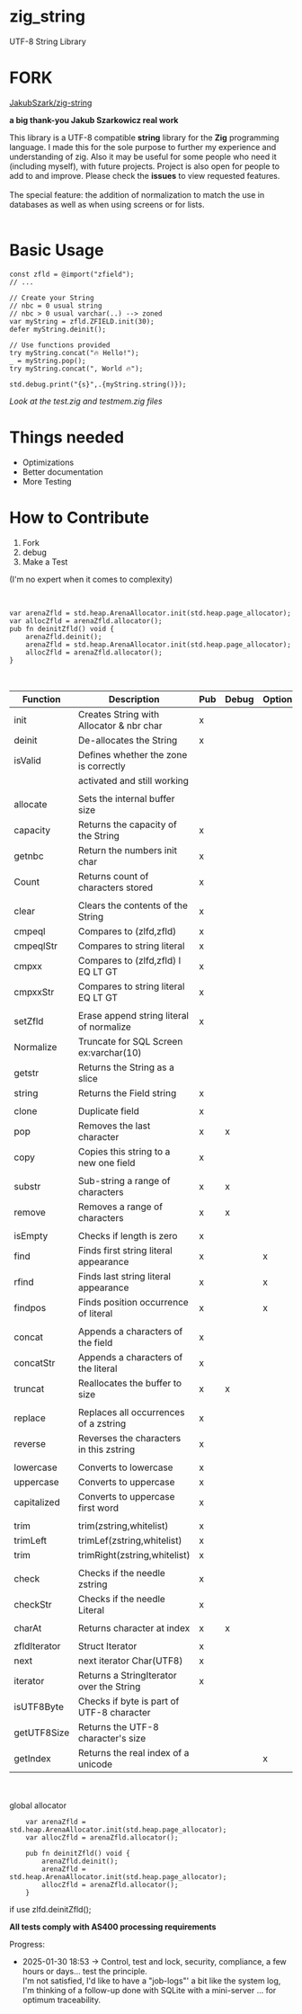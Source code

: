 # zig_string
UTF-8 String Library

# FORK
[JakubSzark/zig-string]((https://github.com/JakubSzark/zig-string))


**a big thank-you Jakub Szarkowicz  real work**

This library is a UTF-8 compatible **string** library for the **Zig** programming language. 
I made this for the sole purpose to further my experience and understanding of zig.
Also it may be useful for some people who need it (including myself), with future projects. Project is also open for people to add to and improve. Please check the **issues** to view requested features.
<br>
<br>
The special feature: the addition of normalization to match the use in databases as well as when using screens or for lists.
<br>
<br>
# Basic Usage
```zig
const zfld = @import("zfield");
// ...

// Create your String
// nbc = 0 usual string 
// nbc > 0 usual varchar(..) --> zoned 
var myString = zfld.ZFIELD.init(30);
defer myString.deinit();

// Use functions provided
try myString.concat("🔥 Hello!");
_ = myString.pop();
try myString.concat(", World 🔥");

std.debug.print("{s}",.{myString.string()});
```

*Look at the test.zig and testmem.zig files*



# Things needed
- Optimizations
- Better documentation
- More Testing

# How to Contribute
1. Fork
2. debug
3. Make a Test

(I'm no expert when it comes to complexity)


</br>

```
var arenaZfld = std.heap.ArenaAllocator.init(std.heap.page_allocator);
var allocZfld = arenaZfld.allocator();
pub fn deinitZfld() void {
    arenaZfld.deinit();
    arenaZfld = std.heap.ArenaAllocator.init(std.heap.page_allocator);
    allocZfld = arenaZfld.allocator();
}
```

</br>


|Function      | Description                              | Pub |Debug|Option|bool|Panic|
|--------------|------------------------------------------|-----|-----|------|----|-----|
|init          | Creates String with Allocator & nbr char |  x  |     |      |    |     |
|deinit        | De-allocates the String                  |  x  |     |      |    |     |
|isValid       | Defines whether the zone is correctly    |     |     |      |    |  x  |
|              | activated and still working              |     |     |      |    |     |
|              |                                          |     |     |      |    |     |
|allocate      | Sets the internal buffer size            |     |     |      |    |     |
|capacity      | Returns the capacity of the String       |  x  |     |      |    |     |
|getnbc        | Return the numbers init char             |  x  |     |      |    |     |
|Count         | Returns count of characters stored       |  x  |     |      |    |     |
|              |                                          |     |     |      |    |     |
|clear         | Clears the contents of the String        |  x  |     |      |    |     |
|cmpeql        | Compares to (zlfd,zfld)                  |  x  |     |      | x  |     |
|cmpeqlStr     | Compares to string literal               |  x  |     |      | x  |     |
|cmpxx         | Compares to (zlfd,zfld)  l EQ LT GT      |  x  |     |      |    |     |
|cmpxxStr      | Compares to string literal EQ LT GT      |  x  |     |      | x  |     |
|              |                                          |     |     |      |    |     |
|setZfld       | Erase append string literal of normalize |  x  |     |      |    |     |
|Normalize     | Truncate for SQL Screen ex:varchar(10)   |     |     |      |    |     |
|getstr        | Returns the String as a slice            |     |     |      |    |     |
|string        | Returns the Field string                 |  x  |     |      |    |     |
|              |                                          |     |     |      |    |     |
|clone         | Duplicate field                          |  x  |     |      |    |     |
|pop           | Removes the last character               |  x  |  x  |      |    |     |
|copy          | Copies this string to a new one field    |  x  |     |      |    |     |
|              |                                          |     |     |      |    |     |
|substr        | Sub-string a range of characters         |  x  |  x  |      |    |  x  |
|remove        | Removes a range of characters            |  x  |  x  |      |    |  x  |
|              |                                          |     |     |      |    |     |
|isEmpty       | Checks if length is zero                 |  x  |     |      |    |     |
|find          | Finds first string literal appearance    |  x  |     |  x   | x  |     |
|rfind         | Finds last  string literal appearance    |  x  |     |  x   |    |     |
|findpos       | Finds position occurrence of literal     |  x  |     |  x   |    |     |
|              |                                          |     |     |      |    |     |
|concat        | Appends a characters of the field        |  x  |     |      |    |     |
|concatStr     | Appends a characters of the literal      |  x  |     |      |    |     |
|truncat       | Reallocates the  buffer to size          |  x  |  x  |      |    |  x  |
|              |                                          |     |     |      |    |     |
|replace       | Replaces all occurrences of a zstring    |  x  |     |      | x  |     |
|reverse       | Reverses the characters in this zstring  |  x  |     |      |    |     |
|              |                                          |     |     |      |    |     |
|lowercase     | Converts to lowercase                    |  x  |     |      |    |     |
|uppercase     | Converts to uppercase                    |  x  |     |      |    |     |
|capitalized   | Converts to uppercase first word         |  x  |     |      |    |     |
|              |                                          |     |     |      |    |     |
|trim          | trim(zstring,whitelist)                  |  x  |     |      |    |     |
|trimLeft      | trimLef(zstring,whitelist)               |  x  |     |      |    |     |
|trim          | trimRight(zstring,whitelist)             |  x  |     |      |    |     |
|              |                                          |     |     |      |    |     |
|check         | Checks if the needle zstring             |  x  |     |      | x  |     |
|checkStr      | Checks if the needle Literal             |  x  |     |      | x  |     |
|              |                                          |     |     |      |    |     |
|charAt        | Returns character at index               |  x  |  x  |      |    |  x  |
|              |                                          |     |     |      |    |     |
|zfldIterator  | Struct Iterator                          |  x  |     |      |    |     |
|next          | next iterator Char(UTF8)                 |  x  |     |      |    |     |
|iterator      | Returns a StringIterator over the String |  x  |     |      |    |     |
|isUTF8Byte    | Checks if byte is part of UTF-8 character|     |     |      |    |     |
|getUTF8Size   | Returns the UTF-8 character's size       |     |     |      |    |     |
|getIndex      | Returns the real index of a unicode      |     |     |  x   |    |     |

<br>
<br>
global allocator

```
    var arenaZfld = std.heap.ArenaAllocator.init(std.heap.page_allocator);
    var allocZfld = arenaZfld.allocator();

	pub fn deinitZfld() void {
	    arenaZfld.deinit();
	    arenaZfld = std.heap.ArenaAllocator.init(std.heap.page_allocator);
	    allocZfld = arenaZfld.allocator();
	}
```

if use zlfd.deinitZfld();


**All tests comply with AS400 processing requirements**


Progress:</br>

- 2025-01-30 18:53 ->  Control, test and lock, security, compliance, a few hours or days... test the principle.</br>
I'm not satisfied, I'd like to have a "job-logs"' a bit like the system log,</br>
I'm thinking of a follow-up done with SQLite with a mini-server ... for optimum traceability.</br>

